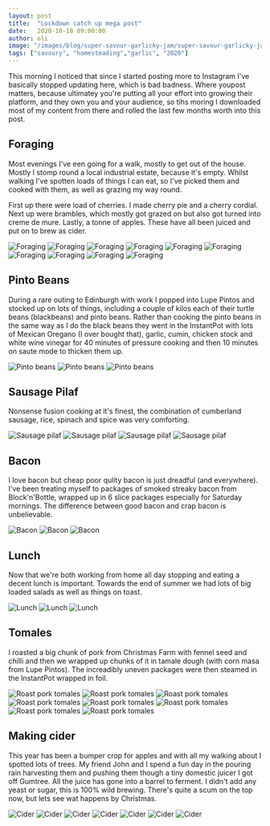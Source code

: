 ```yaml
---
layout: post
title:  "Lockdown catch up mega post"
date:   2020-10-18 09:00:00
author: oli
image: "/images/blog/super-savour-garlicky-jam/super-savour-garlicky-jam-007.jpg"
tags: ["savoury", "homesteading","garlic", "2020"]
---
```


This morning I noticed that since I started posting more to Instagram I've basically stopped updating here, which is bad badness.  Where youpost matters, because ultimatey you're putting all your effort into growing their platform, and they own you and your audience, so tihs moring I downloaded most of my content from there and rolled the last few months worth into this post.

## Foraging

Most evenings I've een going for a walk, mostly to get out of the house.  Mostly I stomp round a local industrial estate, because it's empty.  Whilst walking I've spotten loads of things I can eat, so I've picked them and cooked with them, as well as grazing my way round.

First up there were load of cherries.  I made cherry pie and a cherry cordial.
Next up were brambles, which  mostly got grazed on but also got turned into creme de mure.
Lastly, a tonne of apples.  These have all been juiced and put on to brew as cider.

![Foraging](/images/blog/lockdown/foraged-cherries-001.jpg)
![Foraging](/images/blog/lockdown/foraged-cherries-002.jpg)
![Foraging](/images/blog/lockdown/foraged-cherries-003.jpg)
![Foraging](/images/blog/lockdown/foraged-cherries-004.jpg)
![Foraging](/images/blog/lockdown/foraged-cherries-005.jpg)
![Foraging](/images/blog/lockdown/foraged-cherries-006.jpg)
![Foraging](/images/blog/lockdown/foraged-cherries-007.jpg)
![Foraging](/images/blog/lockdown/foraged-cherries-008.jpg)
![Foraging](/images/blog/lockdown/foraged-cherries-009.jpg)
![Foraging](/images/blog/lockdown/foraged-cherries-010.jpg)


## Pinto Beans

During a rare outing to Edinburgh with work I popped into Lupe Pintos and stocked up on lots of things, including a couple of kilos each of their turtle beans (blackbeans) and pinto beans.  Rather than cooking the pinto beans in the same way as I do the black beans they went in the InstantPot with lots of Mexican Oregano (I over bought that), garlic, cumin, chicken stock and white wine vinegar for 40 minutes of pressure cooking and then 10 minutes on saute mode to thicken them up.

![Pinto beans](/images/blog/lockdown/pinto-008.jpg)
![Pinto beans](/images/blog/lockdown/pinto-009.jpg)
![Pinto beans](/images/blog/lockdown/pinto-010.jpg)


## Sausage Pilaf

Nonsense fusion cooking at it's finest, the combination of cumberland sausage, rice, spinach and spice was very comforting.

![Sausage pilaf](/images/blog/lockdown/sausage-pilaf-001.jpg)
![Sausage pilaf](/images/blog/lockdown/sausage-pilaf-002.jpg)
![Sausage pilaf](/images/blog/lockdown/sausage-pilaf-003.jpg)
![Sausage pilaf](/images/blog/lockdown/sausage-pilaf-004.jpg)

## Bacon

I love bacon but cheap poor qulity bacon is just dreadful (and everywhere).  I've been treating myself to packages of smoked streaky bacon from Block'n'Bottle, wrapped up in 6 slice packages especially for Saturday mornings.  The difference between good bacon and crap bacon is unbelievable.

![Bacon](/images/blog/lockdown/bacon-001.jpg)
![Bacon](/images/blog/lockdown/bacon-002.jpg)
![Bacon](/images/blog/lockdown/bacon-003.jpg)

## Lunch

Now that we're both working from home all day stopping and eating a decent lunch is important.  Towards the end of summer we had lots of big loaded salads as well as things on toast.

![Lunch](/images/blog/lockdown/lunch-001.jpg)
![Lunch](/images/blog/lockdown/lunch-002.jpg)
![Lunch](/images/blog/lockdown/lunch-003.jpg)

## Tomales
I roasted a big chunk of pork from Christmas Farm with fennel seed and chilli and then we wrapped up chunks of it in tamale dough (with corn masa from Lupe Pintos).  The increadibly uneven packages were then steamed in the InstantPot wrapped in foil.

![Roast pork tomales](/images/blog/lockdown/tamles-001.jpg)
![Roast pork tomales](/images/blog/lockdown/tamles-002.jpg)
![Roast pork tomales](/images/blog/lockdown/tamles-003.jpg)
![Roast pork tomales](/images/blog/lockdown/tamles-004.jpg)
![Roast pork tomales](/images/blog/lockdown/tamles-005.jpg)
![Roast pork tomales](/images/blog/lockdown/tamles-006.jpg)
![Roast pork tomales](/images/blog/lockdown/tamles-007.jpg)
![Roast pork tomales](/images/blog/lockdown/tamles-008.jpg)

## Making cider

This year has been a bumper crop for apples and with all my walking about I spotted lots of trees.  My friend John and I spend a fun day in the pouring rain harvesting them and pushing them though a tiny domestic juicer I got off Gumtree.  All the juice has gone into a barrel to ferment.  I didn't add any yeast or sugar, this is 100% wild brewing.  There's quite a scum on the top now, but lets see wat happens by Christmas. 

![Cider](/images/blog/lockdown/cider-001.jpg)
![Cider](/images/blog/lockdown/cider-002.jpg)
![Cider](/images/blog/lockdown/cider-003.jpg)
![Cider](/images/blog/lockdown/cider-004.jpg)
![Cider](/images/blog/lockdown/cider-005.jpg)
![Cider](/images/blog/lockdown/cider-006.jpg)
![Cider](/images/blog/lockdown/cider-007.jpg)

